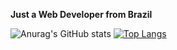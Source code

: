 **Just a Web Developer from Brazil**

![Anurag's GitHub stats](https://github-readme-stats.vercel.app/api?username=marcosfromrio&show_icons=true&theme=dracula&include_all_commits=true&count_private=true)
[![Top Langs](https://github-readme-stats.vercel.app/api/top-langs/?username=marcosfromrio&theme=dark)](https://github.com/anuraghazra/github-readme-stats)
